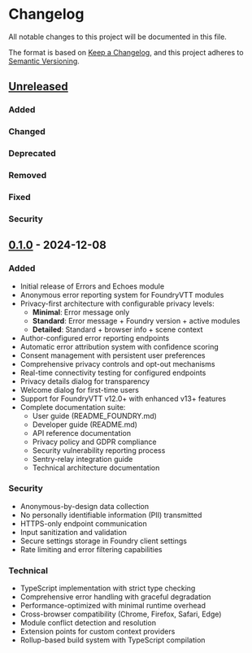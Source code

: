 # Changelog

All notable changes to this project will be documented in this file.

The format is based on [Keep a Changelog](https://keepachangelog.com/en/1.0.0/),
and this project adheres to [Semantic Versioning](https://semver.org/spec/v2.0.0.html).

## [Unreleased]

### Added
### Changed
### Deprecated
### Removed
### Fixed
### Security

## [0.1.0] - 2024-12-08

### Added
- Initial release of Errors and Echoes module
- Anonymous error reporting system for FoundryVTT modules
- Privacy-first architecture with configurable privacy levels:
  - **Minimal**: Error message only
  - **Standard**: Error message + Foundry version + active modules
  - **Detailed**: Standard + browser info + scene context
- Author-configured error reporting endpoints
- Automatic error attribution system with confidence scoring
- Consent management with persistent user preferences
- Comprehensive privacy controls and opt-out mechanisms
- Real-time connectivity testing for configured endpoints
- Privacy details dialog for transparency
- Welcome dialog for first-time users
- Support for FoundryVTT v12.0+ with enhanced v13+ features
- Complete documentation suite:
  - User guide (README_FOUNDRY.md)
  - Developer guide (README.md)
  - API reference documentation
  - Privacy policy and GDPR compliance
  - Security vulnerability reporting process
  - Sentry-relay integration guide
  - Technical architecture documentation

### Security
- Anonymous-by-design data collection
- No personally identifiable information (PII) transmitted
- HTTPS-only endpoint communication
- Input sanitization and validation
- Secure settings storage in Foundry client settings
- Rate limiting and error filtering capabilities

### Technical
- TypeScript implementation with strict type checking
- Comprehensive error handling with graceful degradation
- Performance-optimized with minimal runtime overhead
- Cross-browser compatibility (Chrome, Firefox, Safari, Edge)
- Module conflict detection and resolution
- Extension points for custom context providers
- Rollup-based build system with TypeScript compilation

[Unreleased]: https://github.com/rayners/fvtt-errors-and-echoes/compare/v0.1.0...HEAD
[0.1.0]: https://github.com/rayners/fvtt-errors-and-echoes/releases/tag/v0.1.0